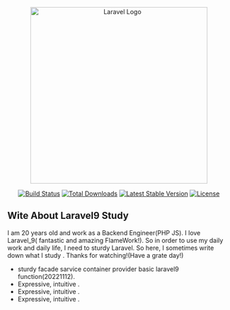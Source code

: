 <p align="center"><a href="https://laravel.com" target="_blank"><img src="https://raw.githubusercontent.com/laravel/art/master/logo-lockup/5%20SVG/2%20CMYK/1%20Full%20Color/laravel-logolockup-cmyk-red.svg" width="400" alt="Laravel Logo"></a></p>

<p align="center">
<a href="https://travis-ci.org/laravel/framework"><img src="https://travis-ci.org/laravel/framework.svg" alt="Build Status"></a>
<a href="https://packagist.org/packages/laravel/framework"><img src="https://img.shields.io/packagist/dt/laravel/framework" alt="Total Downloads"></a>
<a href="https://packagist.org/packages/laravel/framework"><img src="https://img.shields.io/packagist/v/laravel/framework" alt="Latest Stable Version"></a>
<a href="https://packagist.org/packages/laravel/framework"><img src="https://img.shields.io/packagist/l/laravel/framework" alt="License"></a>
</p>

## Wite About Laravel9 Study
I am 20 years old and work as a Backend Engineer(PHP JS).
I love Laravel_9( fantastic and amazing FlameWork!).
So in order to use my daily work and daily life, I need to sturdy Laravel.
So here, I sometimes write down what I study .
Thanks for watching!(Have a grate day!)

<!-- - [Simple, fast routing engine](https://laravel.com/docs/routing). - で・を表示、**これで囲んでおそらく字を大きくすr**、[これで青線表示](URL)-->
- sturdy facade sarvice container provider basic laravel9 function(20221112).
- Expressive, intuitive .
- Expressive, intuitive .
- Expressive, intuitive .
<!-- - Expressive, intuitive . -->
